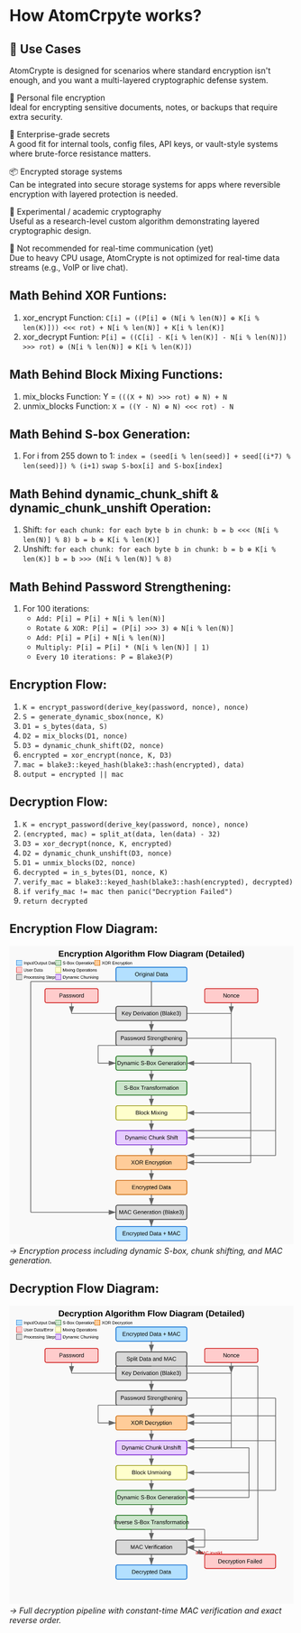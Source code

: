 # How AtomCrpyte works?

## 🧭 Use Cases

AtomCrypte is designed for scenarios where standard encryption isn't enough, and you want a multi-layered cryptographic defense system.

🔐 Personal file encryption  
Ideal for encrypting sensitive documents, notes, or backups that require extra security.

💼 Enterprise-grade secrets  
A good fit for internal tools, config files, API keys, or vault-style systems where brute-force resistance matters.

📦 Encrypted storage systems  
Can be integrated into secure storage systems for apps where reversible encryption with layered protection is needed.

🧪 Experimental / academic cryptography  
Useful as a research-level custom algorithm demonstrating layered cryptographic design.

🚫 Not recommended for real-time communication (yet)  
Due to heavy CPU usage, AtomCrypte is not optimized for real-time data streams (e.g., VoIP or live chat).


## Math Behind XOR Funtions:
1. xor_encrypt Function: ``C[i] = ((P[i] ⊕ (N[i % len(N)] ⊕ K[i % len(K)])) <<< rot) + N[i % len(N)] + K[i % len(K)]``
2. xor_decrypt Funtion: ``P[i] = ((C[i] - K[i % len(K)] - N[i % len(N)]) >>> rot) ⊕ (N[i % len(N)] ⊕ K[i % len(K)])``

## Math Behind Block Mixing Functions:
1. mix_blocks Function: Y = ``(((X + N) >>> rot) ⊕ N) + N``
2. unmix_blocks Function: ``X = ((Y - N) ⊕ N) <<< rot) - N``

## Math Behind S-box Generation:
1. For i from 255 down to 1:
   ``index = (seed[i % len(seed)] + seed[(i*7) % len(seed)]) % (i+1)``
   ``swap S-box[i] and S-box[index]``

## Math Behind dynamic_chunk_shift & dynamic_chunk_unshift Operation:
1. Shift: ``for each chunk:
    for each byte b in chunk:
        b = b <<< (N[i % len(N)] % 8)
        b = b ⊕ K[i % len(K)]``
2. Unshift: ``for each chunk:
    for each byte b in chunk:
        b = b ⊕ K[i % len(K)]
        b = b >>> (N[i % len(N)] % 8)``

## Math Behind Password Strengthening:
1. For 100 iterations:
   - ``Add: P[i] = P[i] + N[i % len(N)]``
   - ``Rotate & XOR: P[i] = (P[i] >>> 3) ⊕ N[i % len(N)]``
   - ``Add: P[i] = P[i] + N[i % len(N)]``
   - ``Multiply: P[i] = P[i] * (N[i % len(N)] | 1)``
   - ``Every 10 iterations: P = Blake3(P)``

## Encryption Flow:
1. ``K = encrypt_password(derive_key(password, nonce), nonce)``
2. ``S = generate_dynamic_sbox(nonce, K)``
3. ``D1 = s_bytes(data, S)``
4. ``D2 = mix_blocks(D1, nonce)``
5. ``D3 = dynamic_chunk_shift(D2, nonce)``
6. ``encrypted = xor_encrypt(nonce, K, D3)``
7. ``mac = blake3::keyed_hash(blake3::hash(encrypted), data)``
8. ``output = encrypted || mac``

## Decryption Flow:
1. ``K = encrypt_password(derive_key(password, nonce), nonce)``
2. ``(encrypted, mac) = split_at(data, len(data) - 32)``
3. ``D3 = xor_decrypt(nonce, K, encrypted)``
4. ``D2 = dynamic_chunk_unshift(D3, nonce)``
5. ``D1 = unmix_blocks(D2, nonce)``
6. ``decrypted = in_s_bytes(D1, nonce, K)``
7. ``verify_mac = blake3::keyed_hash(blake3::hash(encrypted), decrypted)``
8. ``if verify_mac != mac then panic("Decryption Failed")``
9. ``return decrypted``

## Encryption Flow Diagram:
![how_encryption_works](Encryption.svg)
*→ Encryption process including dynamic S-box, chunk shifting, and MAC generation.*

## Decryption Flow Diagram:
![how_encryption_works](Decryption.svg)
*→ Full decryption pipeline with constant-time MAC verification and exact reverse order.*
